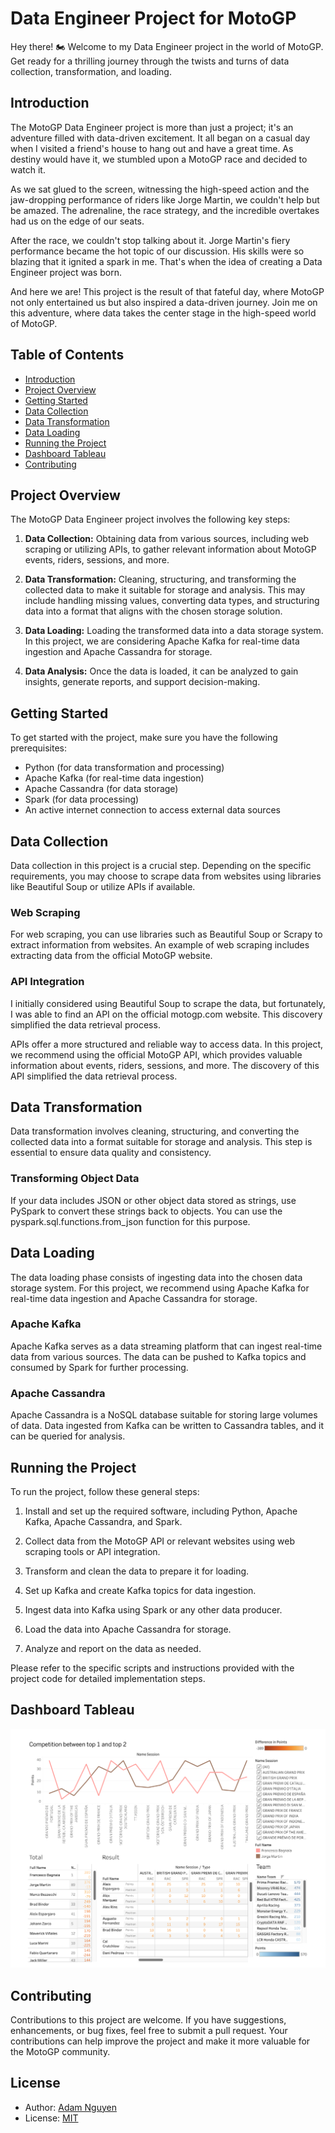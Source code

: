 # Data Engineer Project for MotoGP

Hey there! 🏍️ Welcome to my Data Engineer project in the world of MotoGP. Get ready for a thrilling journey through the twists and turns of data collection, transformation, and loading.

## Introduction

The MotoGP Data Engineer project is more than just a project; it's an adventure filled with data-driven excitement. It all began on a casual day when I visited a friend's house to hang out and have a great time. As destiny would have it, we stumbled upon a MotoGP race and decided to watch it.

As we sat glued to the screen, witnessing the high-speed action and the jaw-dropping performance of riders like Jorge Martin, we couldn't help but be amazed. The adrenaline, the race strategy, and the incredible overtakes had us on the edge of our seats.

After the race, we couldn't stop talking about it. Jorge Martin's fiery performance became the hot topic of our discussion. His skills were so blazing that it ignited a spark in me. That's when the idea of creating a Data Engineer project was born.

And here we are! This project is the result of that fateful day, where MotoGP not only entertained us but also inspired a data-driven journey. Join me on this adventure, where data takes the center stage in the high-speed world of MotoGP.

## Table of Contents
- [Introduction](#introduction)
- [Project Overview](#project-overview)
- [Getting Started](#getting-started)
- [Data Collection](#data-collection)
- [Data Transformation](#data-transformation)
- [Data Loading](#data-loading)
- [Running the Project](#running-the-project)
- [Dashboard Tableau](#dashboard-tableau)
- [Contributing](#contributing)


## Project Overview

The MotoGP Data Engineer project involves the following key steps:

1. **Data Collection:** Obtaining data from various sources, including web scraping or utilizing APIs, to gather relevant information about MotoGP events, riders, sessions, and more.

2. **Data Transformation:** Cleaning, structuring, and transforming the collected data to make it suitable for storage and analysis. This may include handling missing values, converting data types, and structuring data into a format that aligns with the chosen storage solution.

3. **Data Loading:** Loading the transformed data into a data storage system. In this project, we are considering Apache Kafka for real-time data ingestion and Apache Cassandra for storage.

4. **Data Analysis:** Once the data is loaded, it can be analyzed to gain insights, generate reports, and support decision-making.

## Getting Started

To get started with the project, make sure you have the following prerequisites:

- Python (for data transformation and processing)
- Apache Kafka (for real-time data ingestion)
- Apache Cassandra (for data storage)
- Spark (for data processing)
- An active internet connection to access external data sources

## Data Collection

Data collection in this project is a crucial step. Depending on the specific requirements, you may choose to scrape data from websites using libraries like Beautiful Soup or utilize APIs if available.

### Web Scraping

For web scraping, you can use libraries such as Beautiful Soup or Scrapy to extract information from websites. An example of web scraping includes extracting data from the official MotoGP website.

### API Integration

I initially considered using Beautiful Soup to scrape the data, but fortunately, I was able to find an API on the official motogp.com website. This discovery simplified the data retrieval process.

APIs offer a more structured and reliable way to access data. In this project, we recommend using the official MotoGP API, which provides valuable information about events, riders, sessions, and more. The discovery of this API simplified the data retrieval process.

## Data Transformation

Data transformation involves cleaning, structuring, and converting the collected data into a format suitable for storage and analysis. This step is essential to ensure data quality and consistency.

### Transforming Object Data

If your data includes JSON or other object data stored as strings, use PySpark to convert these strings back to objects. You can use the pyspark.sql.functions.from_json function for this purpose.

## Data Loading

The data loading phase consists of ingesting data into the chosen data storage system. For this project, we recommend using Apache Kafka for real-time data ingestion and Apache Cassandra for storage.

### Apache Kafka

Apache Kafka serves as a data streaming platform that can ingest real-time data from various sources. The data can be pushed to Kafka topics and consumed by Spark for further processing.

### Apache Cassandra

Apache Cassandra is a NoSQL database suitable for storing large volumes of data. Data ingested from Kafka can be written to Cassandra tables, and it can be queried for analysis.

## Running the Project

To run the project, follow these general steps:

1. Install and set up the required software, including Python, Apache Kafka, Apache Cassandra, and Spark.

2. Collect data from the MotoGP API or relevant websites using web scraping tools or API integration.

3. Transform and clean the data to prepare it for loading.

4. Set up Kafka and create Kafka topics for data ingestion.

5. Ingest data into Kafka using Spark or any other data producer.

6. Load the data into Apache Cassandra for storage.

7. Analyze and report on the data as needed.

Please refer to the specific scripts and instructions provided with the project code for detailed implementation steps.

## Dashboard Tableau

![Dashboard](reports/Dashboard.png)

## Contributing

Contributions to this project are welcome. If you have suggestions, enhancements, or bug fixes, feel free to submit a pull request. Your contributions can help improve the project and make it more valuable for the MotoGP community.

## License
- Author: [Adam Nguyen](https://github.com/duonggiakhanhb)
- License: [MIT](https://opensource.org/licenses/MIT)